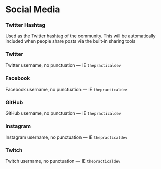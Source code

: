 # Social Media

### Twitter Hashtag

Used as the Twitter hashtag of the community.  This will be automatically included when people share posts via the built-in sharing tools

### Twitter

Twitter username, no punctuation — IE `thepracticaldev`

### Facebook

Facebook username, no punctuation — IE `thepracticaldev`

### GitHub

GitHub username, no punctuation — IE `thepracticaldev`

### Instagram

Instagram username, no punctuation — IE `thepracticaldev`

### Twitch

Twitch username, no punctuation — IE `thepracticaldev`

